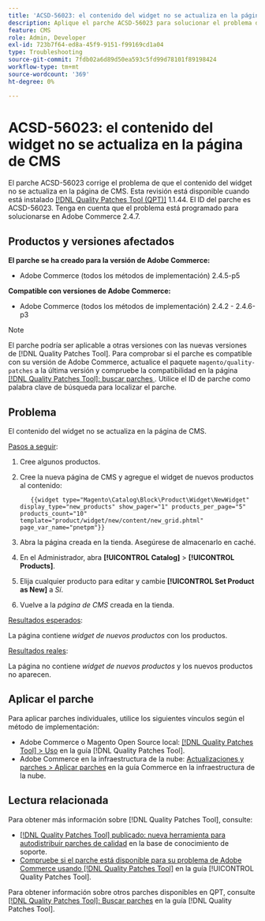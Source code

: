 ```yaml
---
title: 'ACSD-56023: el contenido del widget no se actualiza en la página de CMS'
description: Aplique el parche ACSD-56023 para solucionar el problema de Adobe Commerce donde el contenido del widget no se actualiza en la página de CMS
feature: CMS
role: Admin, Developer
exl-id: 723b7f64-ed8a-45f9-9151-f99169cd1a04
type: Troubleshooting
source-git-commit: 7fdb02a6d89d50ea593c5fd99d78101f89198424
workflow-type: tm+mt
source-wordcount: '369'
ht-degree: 0%

---
```


# ACSD-56023: el contenido del widget no se actualiza en la página de CMS

El parche ACSD-56023 corrige el problema de que el contenido del widget no se actualiza en la página de CMS. Esta revisión está disponible cuando está instalado [[!DNL Quality Patches Tool (QPT)]](https://experienceleague.adobe.com/es/docs/commerce-operations/tools/quality-patches-tool/quality-patches-tool-to-self-serve-quality-patches) 1.1.44. El ID del parche es ACSD-56023. Tenga en cuenta que el problema está programado para solucionarse en Adobe Commerce 2.4.7.

## Productos y versiones afectados

**El parche se ha creado para la versión de Adobe Commerce:**

* Adobe Commerce (todos los métodos de implementación) 2.4.5-p5

**Compatible con versiones de Adobe Commerce:**

* Adobe Commerce (todos los métodos de implementación) 2.4.2 - 2.4.6-p3

>[!NOTE]
>
>El parche podría ser aplicable a otras versiones con las nuevas versiones de [!DNL Quality Patches Tool]. Para comprobar si el parche es compatible con su versión de Adobe Commerce, actualice el paquete `magento/quality-patches` a la última versión y compruebe la compatibilidad en la página [[!DNL Quality Patches Tool]: buscar parches ](https://experienceleague.adobe.com/tools/commerce-quality-patches/index.html?lang=es). Utilice el ID de parche como palabra clave de búsqueda para localizar el parche.

## Problema

El contenido del widget no se actualiza en la página de CMS.

<u>Pasos a seguir</u>:

1. Cree algunos productos.
1. Cree la nueva página de CMS y agregue el widget de nuevos productos al contenido:

   ```
      {{widget type="Magento\Catalog\Block\Product\Widget\NewWidget" display_type="new_products" show_pager="1" products_per_page="5" products_count="10" template="product/widget/new/content/new_grid.phtml" page_var_name="pnetpm"}} 
   ```

1. Abra la página creada en la tienda. Asegúrese de almacenarlo en caché.
1. En el Administrador, abra **[!UICONTROL Catalog]** > **[!UICONTROL Products]**.
1. Elija cualquier producto para editar y cambie **[!UICONTROL Set Product as New]** a *Sí*.
1. Vuelve a la *página de CMS* creada en la tienda.

<u>Resultados esperados</u>:

La página contiene *widget de nuevos productos* con los productos.

<u>Resultados reales</u>:

La página no contiene *widget de nuevos productos* y los nuevos productos no aparecen.

## Aplicar el parche

Para aplicar parches individuales, utilice los siguientes vínculos según el método de implementación:

* Adobe Commerce o Magento Open Source local: [[!DNL Quality Patches Tool] > Uso](/help/tools/quality-patches-tool/usage.md) en la guía [!DNL Quality Patches Tool].
* Adobe Commerce en la infraestructura de la nube: [Actualizaciones y parches > Aplicar parches](https://experienceleague.adobe.com/docs/commerce-cloud-service/user-guide/develop/upgrade/apply-patches.html?lang=es) en la guía Commerce en la infraestructura de la nube.

## Lectura relacionada

Para obtener más información sobre [!DNL Quality Patches Tool], consulte:

* [[!DNL Quality Patches Tool] publicado: nueva herramienta para autodistribuir parches de calidad](https://experienceleague.adobe.com/es/docs/commerce-operations/tools/quality-patches-tool/quality-patches-tool-to-self-serve-quality-patches) en la base de conocimiento de soporte.
* [Compruebe si el parche está disponible para su problema de Adobe Commerce usando [!DNL Quality Patches Tool]](/help/tools/quality-patches-tool/patches-available-in-qpt/check-patch-for-magento-issue-with-magento-quality-patches.md) en la guía [!UICONTROL Quality Patches Tool].


Para obtener información sobre otros parches disponibles en QPT, consulte [[!DNL Quality Patches Tool]: Buscar parches](https://experienceleague.adobe.com/tools/commerce-quality-patches/index.html?lang=es) en la guía [!DNL Quality Patches Tool].
